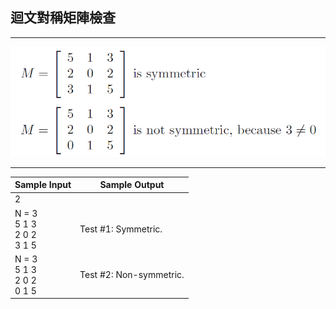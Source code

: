 ## 迴文對稱矩陣檢查
----

<img src="https://github.com/aiden00713/Data-Structure/blob/master/matrix/question.png" style="zoom:80%" />

----

|Sample Input   |Sample Output |
| --- | --- |
|2| |
|N = 3<br>5 1 3<br>2 0 2<br>3 1 5 |Test #1: Symmetric.|
|N = 3<br>5 1 3<br>2 0 2<br>0 1 5 |Test #2: Non-symmetric.|
